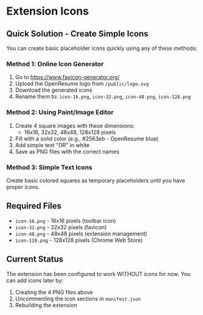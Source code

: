 # Extension Icons

## Quick Solution - Create Simple Icons

You can create basic placeholder icons quickly using any of these methods:

### Method 1: Online Icon Generator
1. Go to https://www.favicon-generator.org/
2. Upload the OpenResume logo from `/public/logo.svg`
3. Download the generated icons
4. Rename them to: `icon-16.png`, `icon-32.png`, `icon-48.png`, `icon-128.png`

### Method 2: Using Paint/Image Editor
1. Create 4 square images with these dimensions:
   - 16x16, 32x32, 48x48, 128x128 pixels
2. Fill with a solid color (e.g., #2563eb - OpenResume blue)
3. Add simple text "OR" in white
4. Save as PNG files with the correct names

### Method 3: Simple Text Icons
Create basic colored squares as temporary placeholders until you have proper icons.

## Required Files
- `icon-16.png` - 16x16 pixels (toolbar icon)
- `icon-32.png` - 32x32 pixels (favicon)  
- `icon-48.png` - 48x48 pixels (extension management)
- `icon-128.png` - 128x128 pixels (Chrome Web Store)

## Current Status
The extension has been configured to work WITHOUT icons for now. You can add icons later by:
1. Creating the 4 PNG files above
2. Uncommenting the icon sections in `manifest.json`
3. Rebuilding the extension 